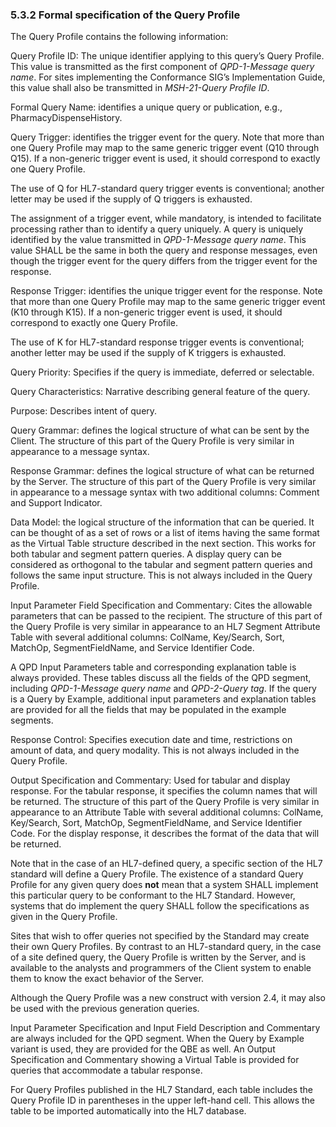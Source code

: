 ### 5.3.2 Formal specification of the Query Profile

The Query Profile contains the following information:

Query Profile ID: The unique identifier applying to this query’s Query Profile. This value is transmitted as the first component of _QPD-1-Message query name_. For sites implementing the Conformance SIG’s Implementation Guide, this value shall also be transmitted in _MSH-21-Query Profile ID_.

Formal Query Name: identifies a unique query or publication, e.g., PharmacyDispenseHistory.

Query Trigger: identifies the trigger event for the query. Note that more than one Query Profile may map to the same generic trigger event (Q10 through Q15). If a non-generic trigger event is used, it should correspond to exactly one Query Profile.

The use of Q for HL7-standard query trigger events is conventional; another letter may be used if the supply of Q triggers is exhausted.

The assignment of a trigger event, while mandatory, is intended to facilitate processing rather than to identify a query uniquely. A query is uniquely identified by the value transmitted in _QPD-1-Message query name_. This value SHALL be the same in both the query and response messages, even though the trigger event for the query differs from the trigger event for the response.

Response Trigger: identifies the unique trigger event for the response. Note that more than one Query Profile may map to the same generic trigger event (K10 through K15). If a non-generic trigger event is used, it should correspond to exactly one Query Profile.

The use of K for HL7-standard response trigger events is conventional; another letter may be used if the supply of K triggers is exhausted.

Query Priority: Specifies if the query is immediate, deferred or selectable.

Query Characteristics: Narrative describing general feature of the query.

Purpose: Describes intent of query.

Query Grammar: defines the logical structure of what can be sent by the Client. The structure of this part of the Query Profile is very similar in appearance to a message syntax.

Response Grammar: defines the logical structure of what can be returned by the Server. The structure of this part of the Query Profile is very similar in appearance to a message syntax with two additional columns: Comment and Support Indicator.

Data Model: the logical structure of the information that can be queried. It can be thought of as a set of rows or a list of items having the same format as the Virtual Table structure described in the next section. This works for both tabular and segment pattern queries. A display query can be considered as orthogonal to the tabular and segment pattern queries and follows the same input structure. This is not always included in the Query Profile.

Input Parameter Field Specification and Commentary: Cites the allowable parameters that can be passed to the recipient. The structure of this part of the Query Profile is very similar in appearance to an HL7 Segment Attribute Table with several additional columns: ColName, Key/Search, Sort, MatchOp, SegmentFieldName, and Service Identifier Code.

A QPD Input Parameters table and corresponding explanation table is always provided. These tables discuss all the fields of the QPD segment, including _QPD-1-Message query name_ and _QPD-2-Query tag_. If the query is a Query by Example, additional input parameters and explanation tables are provided for all the fields that may be populated in the example segments.

Response Control: Specifies execution date and time, restrictions on amount of data, and query modality. This is not always included in the Query Profile.

Output Specification and Commentary: Used for tabular and display response. For the tabular response, it specifies the column names that will be returned. The structure of this part of the Query Profile is very similar in appearance to an Attribute Table with several additional columns: ColName, Key/Search, Sort, MatchOp, SegmentFieldName, and Service Identifier Code. For the display response, it describes the format of the data that will be returned.

Note that in the case of an HL7-defined query, a specific section of the HL7 standard will define a Query Profile. The existence of a standard Query Profile for any given query does **not** mean that a system SHALL implement this particular query to be conformant to the HL7 Standard. However, systems that do implement the query SHALL follow the specifications as given in the Query Profile.

Sites that wish to offer queries not specified by the Standard may create their own Query Profiles. By contrast to an HL7-standard query, in the case of a site defined query, the Query Profile is written by the Server, and is available to the analysts and programmers of the Client system to enable them to know the exact behavior of the Server.

Although the Query Profile was a new construct with version 2.4, it may also be used with the previous generation queries.

Input Parameter Specification and Input Field Description and Commentary are always included for the QPD segment. When the Query by Example variant is used, they are provided for the QBE as well. An Output Specification and Commentary showing a Virtual Table is provided for queries that accommodate a tabular response.

For Query Profiles published in the HL7 Standard, each table includes the Query Profile ID in parentheses in the upper left-hand cell. This allows the table to be imported automatically into the HL7 database.
